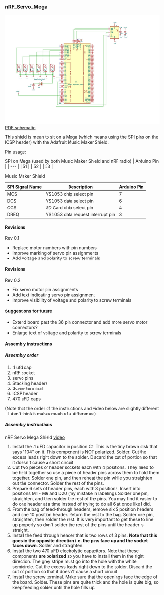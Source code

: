 ### nRF_Servo_Mega

![](documentation/nRF_servo_Mega_schematic.jpg)
[PDF schematic](documentation/nRF_servo_Mega_schematic.pdf)

This shield 
is mean to sit on a Mega (which means using the SPI pins on the ICSP header)
with the Adafruit Music Maker Shield.

Pin usage:

SPI on Mega (used by both Music Maker Shield and nRF radio)
| Arduino Pin |
| --- |
| 51 |
| 52 |
| 53 |

Music Maker Shield

| SPI Signal Name | Description | Arduino Pin |
| --- | --- | --- |
| MCS | VS1053 chip select pin | 7 |
| DCS | VS1053 data select pin | 6 |
| CCS | SD Card chip select pin | 4 |
| DREQ | VS1053 data request interrupt pin | 3 |

#### Revisions

Rev 0.1
- Replace motor numbers with pin numbers
- Improve marking of servo pin assignments
- Add voltage and polarity to screw terminals

#### Revisions
Rev 0.2
- Fix servo motor pin assignments
- Add text indicating servo pin assignment
- Improve visibility of voltage and polarity to screw terminals

#### Suggestions for future
- Extend board past the 36 pin connector and add more servo motor connectors?
- Enlarge text of voltage and polarity to screw terminals

#### Assembly instructions
##### Assembly order
1. .1 ufd cap
1. nRF socket
1. servo pins
1. Stacking headers
1. Screw terminal
1. ICSP header
1. 470 uFD caps

(Note that the order of the instructions and video below are slightly
different - I don't think it makes much of a difference.)

##### Assembly instructions
nRF Servo Mega Shield [video](https://youtu.be/EMkqwKK7xOQ)

1. Install the .1 uFD capacitor in position C1. This is the tiny brown disk
   that says "104" on it. This component is NOT polarized. Solder.
   Cut the excess leads right down to the solder. Discard the cut of portion
   so that it doesn't cause a short circuit
2. Cut two pieces of header sockets each with 4 positions. They need to be
   held together so use a piece of header pins across them to hold them
   together. Solder one pin, and then reheat the pin while you straighten out
   the connector. Solder the rest of the pins.
1. Prepare 6 sets of header pins, each with 3 positions. Insert into positions
   M1 - M6 and D20 (my mistake in labeling). Solder one pin, straighten, and
   then solder the rest of the pins. You may find it easier to do one header
   at a time instead of trying to do all 6 at once like I did.
1. From the bag of feed-through headers, remove six 5 position headers and one
   10 position header. Return the rest to the bag.
    Solder one pin, straighten, then solder the rest. It is very important to
    get these to line up properly so don't solder the rest of the pins until
    the header is straight.
1. Install the feed through header that is two rows of 3 pins. **Note that
   this goes in the opposite direction i.e. the pins face up and the socket
   faces down**. Solder and straighten.
1. Install the two 470 uFD electrolytic capacitors. 
    Note that these components **are polarized** so you have to install them in
    the right direction. The grey stripe must go into the hole with the white
    semicircle.
   Cut the excess leads right down to the solder. Discard the cut of portion
   so that it doesn't cause a short circuit
1. Install the screw terminal. Make sure that the openings face the edge of
   the board. Solder. These pins are quite thick and the hole is quite big, so
   keep feeding solder until the hole fills up.

